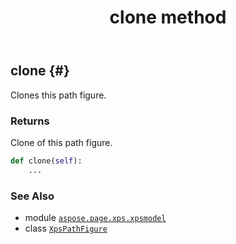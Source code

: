 ﻿---
title: clone method
second_title: Aspose.Page for Python via .NET API References
description: 
type: docs
weight: 30
url: /python-net/aspose.page.xps.xpsmodel/xpspathfigure/clone/
is_root: false
---

## clone {#}

Clones this path figure.


### Returns 


Clone of this path figure.


```python
def clone(self):
    ...
```





### See Also
* module [`aspose.page.xps.xpsmodel`](../../)
* class [`XpsPathFigure`](/page/python-net/aspose.page.xps.xpsmodel/xpspathfigure)
